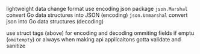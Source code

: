 lightweight data change format
use encoding json package
`json.Marshal` convert Go data structures into JSON (encoding)
`json.Unmarshal` convert json into Go data structures (decoding)

use struct tags (above) for encoding and decoding 
ommiting fields if emptu (`omitempty`) or always
when making api applicaitons gotta validate and sanitize